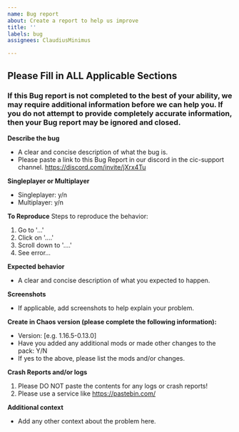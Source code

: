 ```yaml
---
name: Bug report
about: Create a report to help us improve
title: ''
labels: bug
assignees: ClaudiusMinimus

---
```


## Please Fill in ALL Applicable Sections ##

### If this Bug report is not completed to the best of your ability, we may require additional information before we can help you. If you do not attempt to provide completely accurate information, then your Bug report may be ignored and closed. ###

**Describe the bug**
- A clear and concise description of what the bug is.
- Please paste a link to this Bug Report in our discord in the cic-support channel. https://discord.com/invite/jXrx4Tu

**Singleplayer or Multiplayer**
- Singleplayer: y/n
- Multiplayer: y/n

**To Reproduce**
Steps to reproduce the behavior:
1. Go to '...'
2. Click on '....'
3. Scroll down to '....'
4. See error...

**Expected behavior**
- A clear and concise description of what you expected to happen.

**Screenshots**
- If applicable, add screenshots to help explain your problem.

**Create in Chaos version (please complete the following information):**
- Version: [e.g. 1.16.5-0.13.0]
- Have you added any additional mods or made other changes to the pack: Y/N
- If yes to the above, please list the mods and/or changes.

**Crash Reports and/or logs**
1. Please DO NOT paste the contents for any logs or crash reports!
2. Please use a service like https://pastebin.com/

**Additional context**
- Add any other context about the problem here.
